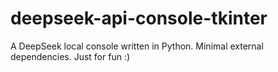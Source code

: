 # deepseek-api-console-tkinter
A DeepSeek local console written in Python. Minimal external dependencies. Just for fun :)
